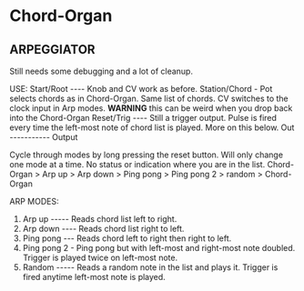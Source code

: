 # Chord-Organ

ARPEGGIATOR
--------------
Still needs some debugging and a lot of cleanup. 

USE:
  Start/Root ---- Knob and CV work as before.
  Station/Chord - Pot selects chords as in Chord-Organ. Same list of chords.
                  CV switches to the clock input in Arp modes.
                  **WARNING** this can be weird when you drop back into the Chord-Organ
  Reset/Trig ---- Still a trigger output. Pulse is fired every time the left-most note of
                      chord list is played. More on this below.
  Out ----------- Output
  
  Cycle through modes by long pressing the reset button. Will only change one mode at a time.
      No status or indication where you are in the list.
      Chord-Organ > Arp up > Arp down > Ping pong > Ping pong 2 > random > Chord-Organ
  
ARP MODES:
  1. Arp up  ----- Reads chord list left to right.
  2. Arp down ---- Reads chord list right to left.
  3. Ping pong --- Reads chord left to right then right to left.
  4. Ping pong 2 - Ping pong but with left-most and right-most note doubled.
                   Trigger is played twice on left-most note.
  5. Random  ----- Reads a random note in the list and plays it.
                   Trigger is fired anytime left-most note is played.
